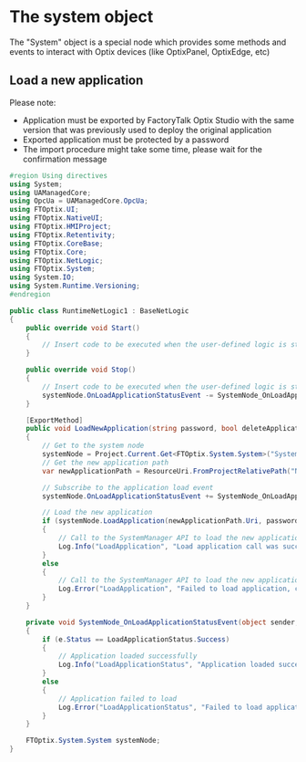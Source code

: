 # The system object

The "System" object is a special node which provides some methods and events to interact with Optix devices (like OptixPanel, OptixEdge, etc)

## Load a new application

Please note:
- Application must be exported by FactoryTalk Optix Studio with the same version that was previously used to deploy the original application
- Exported application must be protected by a password
- The import procedure might take some time, please wait for the confirmation message

```csharp
#region Using directives
using System;
using UAManagedCore;
using OpcUa = UAManagedCore.OpcUa;
using FTOptix.UI;
using FTOptix.NativeUI;
using FTOptix.HMIProject;
using FTOptix.Retentivity;
using FTOptix.CoreBase;
using FTOptix.Core;
using FTOptix.NetLogic;
using FTOptix.System;
using System.IO;
using System.Runtime.Versioning;
#endregion

public class RuntimeNetLogic1 : BaseNetLogic
{
    public override void Start()
    {
        // Insert code to be executed when the user-defined logic is started
    }

    public override void Stop()
    {
        // Insert code to be executed when the user-defined logic is stopped
        systemNode.OnLoadApplicationStatusEvent -= SystemNode_OnLoadApplicationStatusEvent;
    }

    [ExportMethod]
    public void LoadNewApplication(string password, bool deleteApplicationFiles)
    {
        // Get to the system node
        systemNode = Project.Current.Get<FTOptix.System.System>("System/System");
        // Get the new application path
        var newApplicationPath = ResourceUri.FromProjectRelativePath("NewApplication.z");

        // Subscribe to the application load event
        systemNode.OnLoadApplicationStatusEvent += SystemNode_OnLoadApplicationStatusEvent;

        // Load the new application
        if (systemNode.LoadApplication(newApplicationPath.Uri, password, deleteApplicationFiles))
        {
            // Call to the SystemManager API to load the new application was successful
            Log.Info("LoadApplication", "Load application call was successful, please wait for the process to complete");
        }
        else
        {
            // Call to the SystemManager API to load the new application failed
            Log.Error("LoadApplication", "Failed to load application, call to the SystemManager APIs failed");
        }
    }

    private void SystemNode_OnLoadApplicationStatusEvent(object sender, LoadApplicationStatusEvent e)
    {
        if (e.Status == LoadApplicationStatus.Success)
        {
            // Application loaded successfully
            Log.Info("LoadApplicationStatus", "Application loaded successfully");
        }
        else
        {
            // Application failed to load
            Log.Error("LoadApplicationStatus", "Failed to load application: " + e.Status);
        }
    }

    FTOptix.System.System systemNode;
}
```